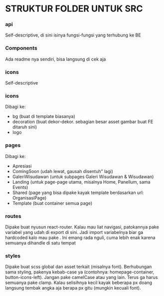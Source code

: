 # STRUKTUR FOLDER UNTUK SRC

### api

Self-descriptive, di sini isinya fungsi-fungsi yang terhubung ke BE

### Components

Ada readme nya sendiri, bisa langsung di cek aja

### icons

Self-descriptive

### icons

Dibagi ke:

- bg (buat di template biasanya)
- decoration (buat dekor-dekor. sebagian besar asset gambar buat FE ditaruh sini)
- logo

### pages

Dibagi ke:

- Apresiasi
- ComingSoon (udah lewat, gausah disentuh" lagi)
- GaleriWisudawan (untuk subpages Galeri Wisudawan & Wisudawan)
- Landing (untuk page-page utama, misalnya Home, Panellum, sama Events)
- Shared (page yang bisa dipake kayak template berdasarkan url: OrganisasiPage)
- Template (buat container semua page)

### routes

Dipake buat nyusun react-router. Kalau mau liat navigasi, patokannya pake variabel yang udah di export di sini. Jadi import variabelnya biar ga hardcoded kalo mau pake <Link to="">. Ini emang rada nguli, cuma lebih enak karena semuanya dihandle di satu tempat

### styles

Dipake buat scss global dan asset terkait (misalnya font). Berhubungan sama styling, pakenya kebab-case ya (contohnya: homepage-container, button-icons-left). Jangan pake camelCase atau yang lain. Terus ga harus semuanya pake clamp. Kalau selisihnya kecil kayak beberapa px doang langsung tembak angka aja berapa px gitu (mungkin kecuali font).
